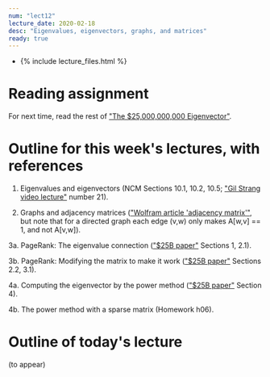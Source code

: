 ```yaml
---
num: "lect12"
lecture_date: 2020-02-18
desc: "Eigenvalues, eigenvectors, graphs, and matrices"
ready: true
---
```


* {% include lecture_files.html %}

# Reading assignment

For next time, read the rest of ["The $25,000,000,000 Eigenvector"](https://github.com/ucsb-cs111/w19-lecture-files/blob/master/02.11/25_Billion_Eigenvector_Original.pdf).


# Outline for this week's lectures, with references

1. Eigenvalues and eigenvectors (NCM Sections 10.1, 10.2, 10.5; ["Gil Strang video lecture"](https://ocw.mit.edu/courses/mathematics/18-06-linear-algebra-spring-2010/video-lectures/) number 21).

2. Graphs and adjacency matrices (["Wolfram article 'adjacency matrix'"](http://mathworld.wolfram.com/AdjacencyMatrix.html), but note that for a directed graph each edge (v,w) only makes A[w,v] == 1, and not A[v,w]).

3a. PageRank: The eigenvalue connection (["$25B paper"](https://github.com/ucsb-cs111/w19-lecture-files/blob/master/02.11/25_Billion_Eigenvector_Original.pdf) Sections 1, 2.1).

3b. PageRank: Modifying the matrix to make it work (["$25B paper"](https://github.com/ucsb-cs111/w19-lecture-files/blob/master/02.11/25_Billion_Eigenvector_Original.pdf) Sections 2.2, 3.1).

4a. Computing the eigenvector by the power method (["$25B paper"](https://github.com/ucsb-cs111/w19-lecture-files/blob/master/02.11/25_Billion_Eigenvector_Original.pdf) Section 4).

4b. The power method with a sparse matrix (Homework h06).



# Outline of today's lecture

(to appear)

